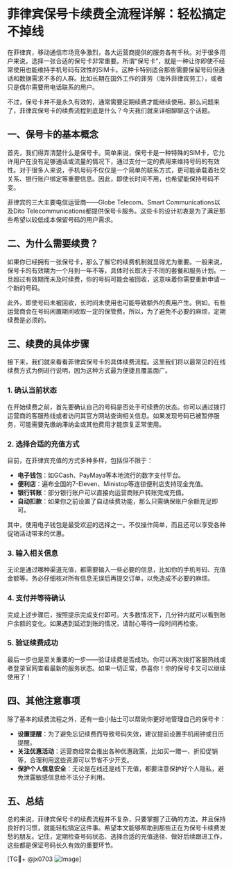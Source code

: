 # 菲律宾保号卡续费全流程详解：轻松搞定不掉线

在菲律宾，移动通信市场竞争激烈，各大运营商提供的服务各有千秋。对于很多用户来说，选择一张合适的保号卡非常重要。所谓“保号卡”，就是一种让你即使不经常使用也能维持手机号码有效性的SIM卡。这种卡特别适合那些需要保留号码但通话和数据需求不多的人群。比如长期在国外工作的菲劳（海外菲律宾劳工），或者只是偶尔需要用电话联系的用户。

不过，保号卡并不是永久有效的，通常需要定期续费才能继续使用。那么问题来了，菲律宾保号卡的续费流程到底是什么？今天我们就来详细聊聊这个话题。

## 一、保号卡的基本概念

首先，我们得弄清楚什么是保号卡。简单来说，保号卡是一种特殊的SIM卡，它允许用户在没有足够通话或流量的情况下，通过支付一定的费用来维持号码的有效性。对于很多人来说，手机号码不仅仅是一个简单的联系方式，更可能承载着社交关系、银行账户绑定等重要信息。因此，即使长时间不用，也希望能保持号码不变。

菲律宾的三大主要电信运营商——Globe Telecom、Smart Communications以及Dito Telecommunications都提供保号卡服务。这些卡的设计初衷是为了满足那些希望以较低成本保留号码的用户需求。

## 二、为什么需要续费？

如果你已经拥有一张保号卡，那么了解它的续费机制就显得尤为重要。一般来说，保号卡的有效期为一个月到一年不等，具体时长取决于不同的套餐和服务计划。一旦超过有效期而未及时续费，你的号码可能会被回收，这意味着你需要重新申请一个新的号码。

此外，即使号码未被回收，长时间未使用也可能导致额外的费用产生。例如，有些运营商会在号码闲置期间收取一定的保管费。所以，为了避免不必要的麻烦，定期续费是必须的。

## 三、续费的具体步骤

接下来，我们就来看看菲律宾保号卡的具体续费流程。这里我们将以最常见的在线续费方式为例进行说明，因为这种方式最为便捷且覆盖面广。

### 1. 确认当前状态

在开始续费之前，首先要确认自己的号码是否处于可续费的状态。你可以通过拨打运营商的客服热线或者访问其官方网站查询相关信息。如果发现号码已被暂停服务，可能需要先缴纳滞纳金或其他费用才能恢复正常使用。

### 2. 选择合适的充值方式

目前，在菲律宾充值的方式多种多样，包括但不限于：

- **电子钱包**：如GCash、PayMaya等本地流行的数字支付平台。
- **便利店**：遍布全国的7-Eleven、Ministop等连锁便利店支持现金充值。
- **银行转账**：部分银行账户可以直接向运营商账户转账完成充值。
- **自动扣款**：如果你之前设置了自动续费功能，那么只需确保账户余额充足即可。

其中，使用电子钱包是最受欢迎的选择之一。不仅操作简单，而且还可以享受各种促销活动带来的优惠。

### 3. 输入相关信息

无论是通过哪种渠道充值，都需要输入一些必要的信息，比如你的手机号码、充值金额等。务必仔细核对所有信息无误后再提交订单，以免造成不必要的麻烦。

### 4. 支付并等待确认

完成上述步骤后，按照提示完成支付即可。大多数情况下，几分钟内就可以看到账户余额的变化。如果遇到延迟到账的情况，请耐心等待一段时间再检查。

### 5. 验证续费成功

最后一步也是至关重要的一步——验证续费是否成功。你可以再次拨打客服热线或者登录官网查看最新的服务状态。如果一切正常，恭喜你！你的保号卡又可以继续使用了！

## 四、其他注意事项

除了基本的续费流程之外，还有一些小贴士可以帮助你更好地管理自己的保号卡：

- **设置提醒**：为了避免忘记续费而导致号码失效，建议提前设置手机闹钟或日历提醒。
- **关注优惠活动**：运营商经常会推出各种优惠政策，比如买一赠一、折扣促销等，合理利用这些资源可以节省不少开支。
- **保护个人信息安全**：无论是在线还是线下充值，都要注意保护好个人隐私，避免泄露敏感信息给不法分子利用。

## 五、总结

总的来说，菲律宾保号卡的续费流程并不复杂，只要掌握了正确的方法，并且保持良好的习惯，就能轻松搞定这件事。希望本文能够帮助到那些正在为保号卡续费发愁的朋友。记住，定期检查号码状态、选择合适的充值途径、做好后续跟进工作，这些都是保证号码长久有效的重要环节。

[TG💪+ @jx0703 ![Image](https://github.com/user-attachments/assets/dbca1d08-cadb-493c-b0ec-ad6f7a83f270)]